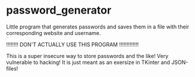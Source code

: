 # password_generator
Little program that generates passwords and saves them in a file with their corresponding website and username.

!!!!!!!! DON'T ACTUALLY USE THIS PROGRAM !!!!!!!!!!!!!

This is a super insecure way to store passwords and the like!
Very vulnerable to hacking!
It is just meant as an exersize in TKinter and JSON-files!
